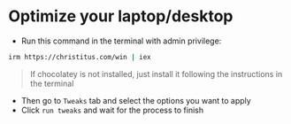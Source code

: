 # Optimize your laptop/desktop

- Run this command in the terminal with admin privilege:

```bash
irm https://christitus.com/win | iex
```

> If chocolatey is not installed, just install it following the instructions in the terminal

- Then go to `Tweaks` tab and select the options you want to apply
- Click `run tweaks` and wait for the process to finish
